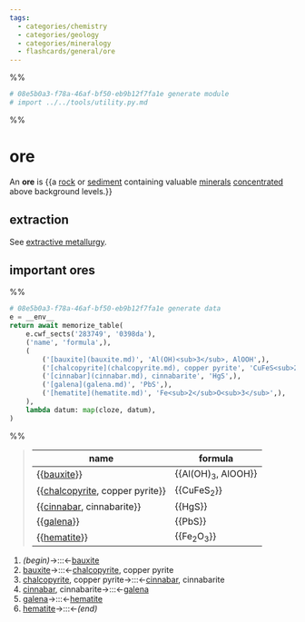 ```yaml
---
tags:
  - categories/chemistry
  - categories/geology
  - categories/mineralogy
  - flashcards/general/ore
---
```


%%
```Python
# 08e5b0a3-f78a-46af-bf50-eb9b12f7fa1e generate module
# import ../../tools/utility.py.md
```
%%

# ore

An __ore__ is {{a [rock](rock%20(geology).md) or [sediment](sediment.md) containing valuable [minerals](mineral.md) [concentrated](concentration.md) above background levels.}} <!--SR:!2023-10-15,112,230-->

## extraction

See [extractive metallurgy](extractive%20metallurgy.md).

## important ores

%%
```Python
# 08e5b0a3-f78a-46af-bf50-eb9b12f7fa1e generate data
e = __env__
return await memorize_table(
	e.cwf_sects('283749', '0398da'),
	('name', 'formula',),
	(
		('[bauxite](bauxite.md)', 'Al(OH)<sub>3</sub>, AlOOH',),
		('[chalcopyrite](chalcopyrite.md), copper pyrite', 'CuFeS<sub>2</sub>',),
		('[cinnabar](cinnabar.md), cinnabarite', 'HgS',),
		('[galena](galena.md)', 'PbS',),
		('[hematite](hematite.md)', 'Fe<sub>2</sub>O<sub>3</sub>',),
	),
	lambda datum: map(cloze, datum),
)
```
%%

<!--08e5b0a3-f78a-46af-bf50-eb9b12f7fa1e generate section="283749"--><!-- The following content is generated at 2023-03-22T00:41:25.734579+08:00. Any edits will be overridden! -->

> | name | formula |
> |-|-|
> | {{[bauxite](bauxite.md)}} | {{Al(OH)<sub>3</sub>, AlOOH}} |
> | {{[chalcopyrite](chalcopyrite.md), copper pyrite}} | {{CuFeS<sub>2</sub>}} |
> | {{[cinnabar](cinnabar.md), cinnabarite}} | {{HgS}} |
> | {{[galena](galena.md)}} | {{PbS}} |
> | {{[hematite](hematite.md)}} | {{Fe<sub>2</sub>O<sub>3</sub>}} | <!--SR:!2023-09-09,118,290!2024-03-11,266,330!2024-01-06,209,310!2023-09-19,105,250!2024-02-20,228,310!2024-08-11,357,290!2023-12-31,189,270!2023-12-19,134,250!2023-09-01,101,270!2023-10-26,83,250-->

<!--/08e5b0a3-f78a-46af-bf50-eb9b12f7fa1e-->

<!--08e5b0a3-f78a-46af-bf50-eb9b12f7fa1e generate section="0398da"--><!-- The following content is generated at 2023-03-21T16:44:17.518142+08:00. Any edits will be overridden! -->

1. _(begin)_→:::←[bauxite](bauxite.md) <!--SR:!2024-01-08,215,310!2024-02-16,242,330-->
2. [bauxite](bauxite.md)→:::←[chalcopyrite](chalcopyrite.md), copper pyrite <!--SR:!2023-09-05,114,290!2023-08-25,100,290-->
3. [chalcopyrite](chalcopyrite.md), copper pyrite→:::←[cinnabar](cinnabar.md), cinnabarite <!--SR:!2024-04-20,250,270!2023-10-21,137,290-->
4. [cinnabar](cinnabar.md), cinnabarite→:::←[galena](galena.md) <!--SR:!2024-03-28,234,270!2023-09-17,112,270-->
5. [galena](galena.md)→:::←[hematite](hematite.md) <!--SR:!2023-09-10,107,270!2023-08-30,99,270-->
6. [hematite](hematite.md)→:::←_(end)_ <!--SR:!2024-02-29,254,330!2024-01-26,229,330-->

<!--/08e5b0a3-f78a-46af-bf50-eb9b12f7fa1e-->
